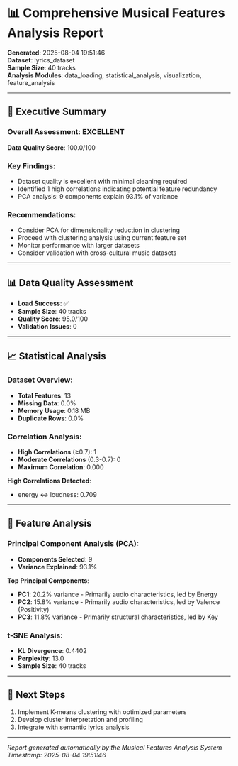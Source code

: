 # 📊 Comprehensive Musical Features Analysis Report

**Generated**: 2025-08-04 19:51:46  
**Dataset**: lyrics_dataset  
**Sample Size**: 40 tracks  
**Analysis Modules**: data_loading, statistical_analysis, visualization, feature_analysis

---

## 🎯 Executive Summary

### Overall Assessment: EXCELLENT

**Data Quality Score**: 100.0/100

### Key Findings:
- Dataset quality is excellent with minimal cleaning required
- Identified 1 high correlations indicating potential feature redundancy
- PCA analysis: 9 components explain 93.1% of variance

### Recommendations:
- Consider PCA for dimensionality reduction in clustering
- Proceed with clustering analysis using current feature set
- Monitor performance with larger datasets
- Consider validation with cross-cultural music datasets

---

## 📊 Data Quality Assessment

- **Load Success**: ✅
- **Sample Size**: 40 tracks
- **Quality Score**: 95.0/100
- **Validation Issues**: 0

---

## 📈 Statistical Analysis

### Dataset Overview:
- **Total Features**: 13
- **Missing Data**: 0.0%
- **Memory Usage**: 0.18 MB
- **Duplicate Rows**: 0.0%

### Correlation Analysis:
- **High Correlations** (≥0.7): 1
- **Moderate Correlations** (0.3-0.7): 0
- **Maximum Correlation**: 0.000

**High Correlations Detected**:
- energy ↔ loudness: 0.709

---

## 🔬 Feature Analysis

### Principal Component Analysis (PCA):
- **Components Selected**: 9
- **Variance Explained**: 93.1%

**Top Principal Components**:
- **PC1**: 20.2% variance - Primarily audio characteristics, led by Energy
- **PC2**: 15.8% variance - Primarily audio characteristics, led by Valence (Positivity)
- **PC3**: 11.8% variance - Primarily structural characteristics, led by Key

### t-SNE Analysis:
- **KL Divergence**: 0.4402
- **Perplexity**: 13.0
- **Sample Size**: 40 tracks

---

## 🚀 Next Steps

1. Implement K-means clustering with optimized parameters
1. Develop cluster interpretation and profiling
1. Integrate with semantic lyrics analysis

---

*Report generated automatically by the Musical Features Analysis System*  
*Timestamp: 2025-08-04 19:51:46*
